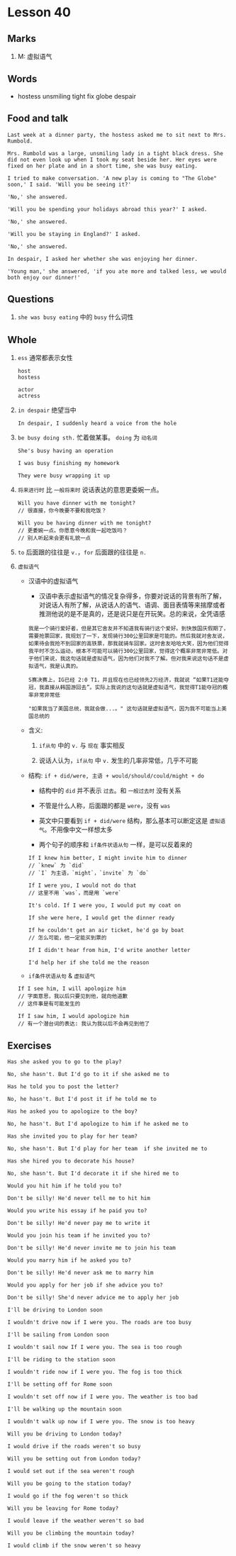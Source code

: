 # Lesson 40

## Marks

1. M: 虚拟语气

## Words

- hostess unsmiling tight fix globe despair

## Food and talk

```
Last week at a dinner party, the hostess asked me to sit next to Mrs. Rumbold.

Mrs. Rumbold was a large, unsmiling lady in a tight black dress. She did not even look up when I took my seat beside her. Her eyes were fixed on her plate and in a short time, she was busy eating.

I tried to make conversation. 'A new play is coming to "The Globe" soon,' I said. 'Will you be seeing it?'

'No,' she answered.

'Will you be spending your holidays abroad this year?' I asked.

'No,' she answered.

'Will you be staying in England?' I asked.

'No,' she answered.

In despair, I asked her whether she was enjoying her dinner.

'Young man,' she answered, 'if you ate more and talked less, we would both enjoy our dinner!'
```

## Questions

1. `she was busy eating` 中的 `busy` 什么词性

## Whole

1. `ess` 通常都表示女性

   ```
   host
   hostess

   actor
   actress
   ```

2. `in despair` 绝望当中

   ```
   In despair, I suddenly heard a voice from the hole
   ```

3. `be busy doing sth.` 忙着做某事。 `doing` 为 `动名词`

   ```
   She's busy having an operation

   I was busy finishing my homework

   They were busy wrapping it up
   ```

4. `将来进行时` 比 `一般将来时` 说话表达的意思更委婉一点。

   ```
   Will you have dinner with me tonight?
   // 很直接，你今晚要不要和我吃饭？

   Will you be having dinner with me tonight?
   // 更委婉一点。你愿意今晚和我一起吃饭吗？
   // 别人听起来会更有礼貌一点
   ```

5. `to` 后面跟的往往是 `v.`，`for` 后面跟的往往是 `n.`

6. `虚拟语气`

   - 汉语中的虚拟语气

     - 汉语中表示虚拟语气的情况复杂得多，你要对说话的背景有所了解，对说话人有所了解，从说话人的语气、语调、面目表情等来揣摩或者推测他说的是不是真的，还是说只是在开玩笑。总的来说，全凭语感

     ```
     我是一个骑行爱好者，但是其它舍友并不知道我有骑行这个爱好。到快放国庆假期了，需要抢票回家，我规划了一下，发现骑行300公里回家是可能的。然后我就对舍友说，如果待会我抢不到回家的高铁票，那我就骑车回家。这时舍友哈哈大笑，因为他们觉得我平时不怎么运动，根本不可能可以骑行300公里回家，觉得这个概率非常非常低。对于他们来说，我这句话就是虚拟语气，因为他们对我不了解。但对我来说这句话不是虚拟语气，我是认真的。

     S赛决赛上，IG已经 2:0 T1，并且现在也已经领先2万经济，我就说 “如果T1还能夺冠，我直接从韩国游回去”。实际上我说的这句话就是虚拟语气，我觉得T1能夺冠的概率非常非常低

     "如果我当了美国总统，我就会做...。" 这句话就是虚拟语气，因为我不可能当上美国总统的
     ```

   - 含义:

     1. `if从句` 中的 `v.` 与 `现在` 事实相反

     2. 说话人认为，`if从句` 中 `v.` 发生的几率非常低，几乎不可能

   - 结构: `if + did/were, 主语 + would/should/could/might + do`

     - 结构中的 `did` 并不表示 `过去`。和 `一般过去时` 没有关系

     - 不管是什么人称，后面跟的都是 `were`，没有 `was`

     - 英文中只要看到 `if + did/were` 结构，那么基本可以断定这是 `虚拟语气`。不用像中文一样想太多

     - 两个句子的顺序和 `if条件状语从句` 一样，是可以反着来的

     ```
     If I knew him better, I might invite him to dinner
     // `knew` 为 `did`
     // `I` 为主语，`might`，`invite` 为 `do`

     If I were you, I would not do that
     // 这里不用 `was`，而是用 `were`

     It's cold. If I were you, I would put my coat on

     If she were here, I would get the dinner ready

     If he couldn't get an air ticket, he'd go by boat
     // 怎么可能，他一定能买到票的

     If I didn't hear from him, I'd write another letter

     I'd help her if she told me the reason
     ```

   - `if条件状语从句` & `虚拟语气`

   ```
   If I see him, I will apologize him
   // 字面意思，我以后只要见到他，就向他道歉
   // 这件事是有可能发生的

   If I saw him, I would apologize him
   // 有一个潜台词的表达: 我认为我以后不会再见到他了
   ```

## Exercises

```
Has she asked you to go to the play?

No, she hasn't. But I'd go to it if she asked me to
```

```
Has he told you to post the letter?

No, he hasn't. But I'd post it if he told me to
```

```
Has he asked you to apologize to the boy?

No, he hasn't. But I'd apologize to him if he asked me to
```

```
Has she invited you to play for her team?

No, she hasn't. But I'd play for her team  if she invited me to
```

```
Has she hired you to decorate his house?

No, she hasn't. But I'd decorate it if she hired me to
```

```
Would you hit him if he told you to?

Don't be silly! He'd never tell me to hit him
```

```
Would you write his essay if he paid you to?

Don't be silly! He'd never pay me to write it
```

```
Would you join his team if he invited you to?

Don't be silly! He'd never invite me to join his team
```

```
Would you marry him if he asked you to?

Don't be silly! He'd never ask me to marry him
```

```
Would you apply for her job if she advice you to?

Don't be silly! She'd never advice me to apply her job
```

```
I'll be driving to London soon

I wouldn't drive now if I were you. The roads are too busy
```

```
I'll be sailing from London soon

I wouldn't sail now If I were you. The sea is too rough
```

```
I'll be riding to the station soon

I wouldn't ride now if I were you. The fog is too thick
```

```
I'll be setting off for Rome soon

I wouldn't set off now if I were you. The weather is too bad
```

```
I'll be walking up the mountain soon

I wouldn't walk up now if I were you. The snow is too heavy
```

```
Will you be driving to London today?

I would drive if the roads weren't so busy
```

```
Will you be setting out from London today?

I would set out if the sea weren't rough
```

```
Will you be going to the station today?

I would go if the fog weren't so thick
```

```
Will you be leaving for Rome today?

I would leave if the weather weren't so bad
```

```
Will you be climbing the mountain today?

I would climb if the snow weren't so heavy
```
